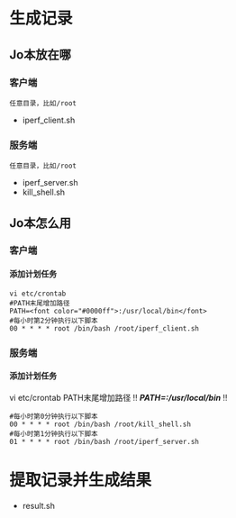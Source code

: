 # 生成记录
## Jo本放在哪
### 客户端
`任意目录，比如/root`
- iperf_client.sh

### 服务端
`任意目录，比如/root`
- iperf_server.sh
- kill_shell.sh

## Jo本怎么用
### 客户端
#### 添加计划任务
``` shell
vi etc/crontab
#PATH末尾增加路径
PATH=<font color="#0000ff">:/usr/local/bin</font>
#每小时第2分钟执行以下脚本
00 * * * * root /bin/bash /root/iperf_client.sh
```
### 服务端
#### 添加计划任务

  vi etc/crontab
  PATH末尾增加路径
  :bangbang:
  ***PATH=:/usr/local/bin***
  :bangbang:
``` shell
#每小时第0分钟执行以下脚本
00 * * * * root /bin/bash /root/kill_shell.sh
#每小时第1分钟执行以下脚本
01 * * * * root /bin/bash /root/iperf_server.sh
```

# 提取记录并生成结果
- result.sh
